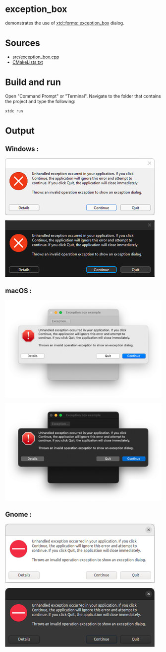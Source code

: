 # exception_box

demonstrates the use of [xtd::forms::exception_box](../../../../src/xtd.forms/include/xtd/forms/exception_box.h) dialog.

# Sources

* [src/exception_box.cpp](src/exception_box.cpp)
* [CMakeLists.txt](CMakeLists.txt)

# Build and run

Open "Command Prompt" or "Terminal". Navigate to the folder that contains the project and type the following:

```shell
xtdc run
```

# Output

## Windows :

![Screenshot](../../../../docs/pictures/examples/exception_box_w.png)

![Screenshot](../../../../docs/pictures/examples/exception_box_wd.png)

## macOS :

![Screenshot](../../../../docs/pictures/examples/exception_box_m.png)

![Screenshot](../../../../docs/pictures/examples/exception_box_md.png)

## Gnome :

![Screenshot](../../../../docs/pictures/examples/exception_box_g.png)

![Screenshot](../../../../docs/pictures/examples/exception_box_gd.png)
